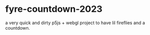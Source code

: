 # fyre-countdown-2023
a very quick and dirty p5js + webgl project to have lil fireflies and a countdown.
